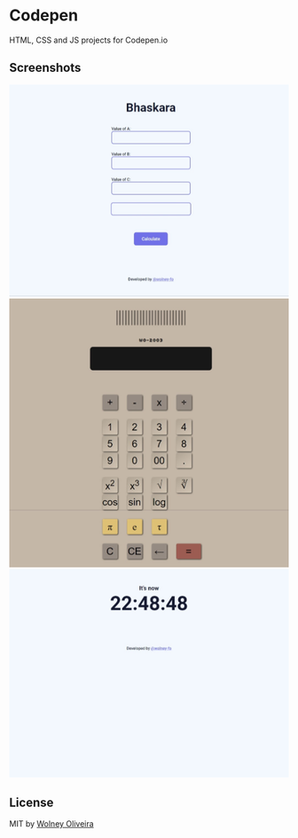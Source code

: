 # Codepen
HTML, CSS and JS projects for Codepen.io

## Screenshots

![screenshot](Bhaskara/Bhaskara_screenshot.jpeg)
![screenshot](Calculator/Calculator_screenshot.jpeg)
![screenshot](Clock/Clock_screenshot.jpeg)

## License
MIT by [Wolney Oliveira](https://github.com/wolney-fo)